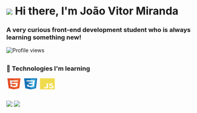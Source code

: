 ### <h1><img src="https://raw.githubusercontent.com/kaueMarques/kaueMarques/master/hi.gif" width="30px"> Hi there, I'm João Vitor Miranda</h1>
### A very curious front-end development student who is always learning something new!
<p align="left"> <img src="https://komarev.com/ghpvc/?username=jv-miranda&color=orange" alt="Profile views" /> </p>

  ##

### 🧠 Technologies I'm learning
<div style="display: inline_block">
  <img align="center" alt="Rafa-HTML" height="30" width="40" src="https://raw.githubusercontent.com/devicons/devicon/master/icons/html5/html5-original.svg">
  <img align="center" alt="Rafa-CSS" height="30" width="40" src="https://raw.githubusercontent.com/devicons/devicon/master/icons/css3/css3-original.svg">
  <img align="center" alt="Rafa-Js" height="30" width="40" src="https://raw.githubusercontent.com/devicons/devicon/master/icons/javascript/javascript-plain.svg">
</div>

  ##
  
<div style="diplay: inline_block">
  <a target="_blank" href="https://discordapp.com/users/694209514253320273/" target="_blank"><img src="https://img.shields.io/badge/Discord-7289DA?style=for-the-badge&logo=discord&logoColor=white" target="_blank"></a>
  <a target="_blank" href="https://www.linkedin.com/in/jo%C3%A3o-vitor-miranda-8b445222b" target="_blank"><img src="https://img.shields.io/badge/-LinkedIn-%230077B5?style=for-the-badge&logo=linkedin&logoColor=white" target="_blank"></a>
</div>
